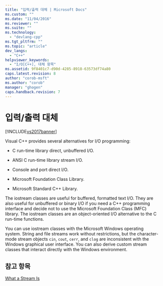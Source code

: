 ```yaml
---
title: "입력/출력 대체 | Microsoft Docs"
ms.custom: ""
ms.date: "11/04/2016"
ms.reviewer: ""
ms.suite: ""
ms.technology: 
  - "devlang-cpp"
ms.tgt_pltfrm: ""
ms.topic: "article"
dev_langs: 
  - "C++"
helpviewer_keywords: 
  - "I/O[C++], 대체 항목"
ms.assetid: 9f8401c7-d90d-4285-8918-63573df74a80
caps.latest.revision: 8
author: "corob-msft"
ms.author: "corob"
manager: "ghogen"
caps.handback.revision: 7
---
```

# 입력/출력 대체
[!INCLUDE[vs2017banner](../assembler/inline/includes/vs2017banner.md)]

Visual C\+\+ provides several alternatives for I\/O programming:  
  
-   C run\-time library direct, unbuffered I\/O.  
  
-   ANSI C run\-time library stream I\/O.  
  
-   Console and port direct I\/O.  
  
-   Microsoft Foundation Class Library.  
  
-   Microsoft Standard C\+\+ Library.  
  
 The iostream classes are useful for buffered, formatted text I\/O.  They are also useful for unbuffered or binary I\/O if you need a C\+\+ programming interface and decide not to use the Microsoft Foundation Class \(MFC\) library.  The iostream classes are an object\-oriented I\/O alternative to the C run\-time functions.  
  
 You can use iostream classes with the Microsoft Windows operating system.  String and file streams work without restrictions, but the character\-mode stream objects `cin`, `cout`, `cerr`, and `clog` are inconsistent with the Windows graphical user interface.  You can also derive custom stream classes that interact directly with the Windows environment.  
  
## 참고 항목  
 [What a Stream Is](../standard-library/what-a-stream-is.md)